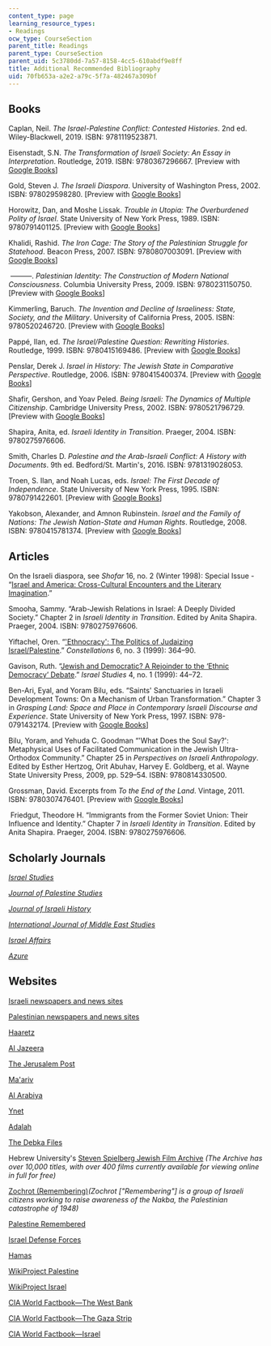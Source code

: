 ```yaml
---
content_type: page
learning_resource_types:
- Readings
ocw_type: CourseSection
parent_title: Readings
parent_type: CourseSection
parent_uid: 5c3780dd-7a57-8158-4cc5-610abdf9e8ff
title: Additional Recommended Bibliography
uid: 70fb653a-a2e2-a79c-5f7a-482467a309bf
---
```


Books 
------

Caplan, Neil. _The Israel-Palestine Conflict: Contested Histories_. 2nd ed. Wiley-Blackwell, 2019. ISBN: 9781119523871. 

Eisenstadt, S.N. _The Transformation of Israeli Society: An Essay in Interpretation_. Routledge, 2019. ISBN: 9780367296667. \[Preview with [Google Books](https://books.google.com/books?id=cayhDwAAQBAJ&pg=PAfrontcover#v=onepage&q&f=false)\]

Gold, Steven J. _The Israeli Diaspora_. University of Washington Press, 2002. ISBN: 978029598280. \[Preview with [Google Books](https://books.google.com/books?id=5QOOAgAAQBAJ&pg=PAfrontcover#v=onepage&q&f=false)\]

Horowitz, Dan, and Moshe Lissak. _Trouble in Utopia: The Overburdened Polity of Israel_. State University of New York Press, 1989. ISBN: 9780791401125. \[Preview with [Google Books](https://books.google.com/books?id=sJhf2nr0nQ8C&pg=PAfrontcover#v=onepage&q&f=false)\]

Khalidi, Rashid. _The Iron Cage: The Story of the Palestinian Struggle for Statehood_. Beacon Press, 2007. ISBN: 9780807003091. \[Preview with [Google Books](https://books.google.com/books?id=xp3MQavDxjIC&pg=PAfrontcover#v=onepage&q&f=false)\]

 ———. _Palestinian Identity: The Construction of Modern National Consciousness_. Columbia University Press, 2009. ISBN: 9780231150750. \[Preview with [Google Books](https://books.google.com/books?id=YDPKFyZ38qsC&pg=PAfrontcover#v=onepage&q&f=false)\]

Kimmerling, Baruch. _The Invention and Decline of Israeliness: State, Society, and the Military_. University of California Press, 2005. ISBN: 9780520246720. \[Preview with [Google Books](https://books.google.com/books?id=OWMyD24ydKoC&pg=PAfrontcover#v=onepage&q&f=false)\]

Pappé, Ilan, ed. _The Israel/Palestine Question: Rewriting Histories_. Routledge, 1999. ISBN: 9780415169486. \[Preview with [Google Books](https://books.google.com/books?id=YR8M9DehvMEC&pg=PAfrontcover#v=onepage&q&f=false)\]

Penslar, Derek J. _Israel in History: The Jewish State in Comparative Perspective_. Routledge, 2006. ISBN: 9780415400374. \[Preview with [Google Books](https://books.google.com/books?id=h5t9AgAAQBAJ&pg=PAfrontcover#v=onepage&q&f=false)\]

Shafir, Gershon, and Yoav Peled. _Being Israeli: The Dynamics of Multiple Citizenship_. Cambridge University Press, 2002. ISBN: 9780521796729. \[Preview with [Google Books](https://books.google.com/books?id=obTYDj0rNZgC&pg=PAfrontcover#v=onepage&q&f=false)\]

Shapira, Anita, ed. _Israeli Identity in Transition_. Praeger, 2004. ISBN: 9780275976606.

Smith, Charles D. _Palestine and the Arab-Israeli Conflict: A History with Documents_. 9th ed. Bedford/St. Martin's, 2016. ISBN: 9781319028053. 

Troen, S. Ilan, and Noah Lucas, eds. _Israel: The First Decade of Independence_. State University of New York Press, 1995. ISBN: 9780791422601. \[Preview with [Google Books](https://books.google.com/books?id=FaMME09gWg8C&pg=PAfrontcover#v=onepage&q&f=false)\]

Yakobson, Alexander, and Amnon Rubinstein. _Israel and the Family of Nations: The Jewish Nation-State and Human Rights_. Routledge, 2008. ISBN: 9780415781374. \[Preview with [Google Books](https://books.google.com/books?id=tFxW-7skk3UC&pg=PAfrontcover#v=onepage&q&f=false)\]

Articles
--------

On the Israeli diaspora, see _Shofar_ 16, no. 2 (Winter 1998): Special Issue - “[Israel and America: Cross-Cultural Encounters and the Literary Imagination](https://www.jstor.org/stable/i40113292).”

Smooha, Sammy. “Arab-Jewish Relations in Israel: A Deeply Divided Society.” Chapter 2 in _Israeli Identity in Transition_. Edited by Anita Shapira. Praeger, 2004. ISBN: 9780275976606.

Yiftachel, Oren. “['Ethnocracy': The Politics of Judaizing Israel/Palestine](https://onlinelibrary.wiley.com/doi/abs/10.1111/1467-8675.00151).” _Constellations_ 6, no. 3 (1999): 364–90.

Gavison, Ruth. “[Jewish and Democratic? A Rejoinder to the ‘Ethnic Democracy’ Debate](https://www.jstor.org/stable/30245727?seq=1#page_scan_tab_contents).” _Israel Studies_ 4, no. 1 (1999): 44–72.

Ben-Ari, Eyal, and Yoram Bilu, eds. “Saints' Sanctuaries in Israeli Development Towns: On a Mechanism of Urban Transformation.” Chapter 3 in _Grasping Land: Space and Place in Contemporary Israeli Discourse and Experience_. State University of New York Press, 1997. ISBN: 978-0791432174. \[Preview with [Google Books](https://books.google.com/books?id=HX9JygbRYqoC&pg=PA61=onepage#v=onepage&q&f=false)\]

Bilu, Yoram, and Yehuda C. Goodman “'What Does the Soul Say?': Metaphysical Uses of Facilitated Communication in the Jewish Ultra-Orthodox Community.” Chapter 25 in _Perspectives on Israeli Anthropology_. Edited by Esther Hertzog, Orit Abuhav, Harvey E. Goldberg, et al. Wayne State University Press, 2009, pp. 529–54. ISBN: 9780814330500. 

Grossman, David. Excerpts from _To the End of the Land_. Vintage, 2011. ISBN: 9780307476401. \[Preview with [Google Books](https://books.google.com/books?id=wNAJLgV-ImIC&pg=PAfrontcover#v=onepage&q&f=false)\]

 Friedgut, Theodore H. “Immigrants from the Former Soviet Union: Their Influence and Identity.” Chapter 7 in _Israeli Identity in Transition_. Edited by Anita Shapira. Praeger, 2004. ISBN: 9780275976606.

Scholarly Journals
------------------

[_Israel Studies_](http://www.iupress.indiana.edu/pages.php?pID=82&CDpath=4)

_[Journal of Palestine Studies](https://jps.ucpress.edu/)_

[_Journal of Israeli History_  
](https://www.tandfonline.com/toc/fjih20/current)

_[International Journal of Middle East Studies](https://www.cambridge.org/core/journals/international-journal-of-middle-east-studies)_

_[Israel Affairs](https://www.tandfonline.com/action/journalInformation?show=aimsScope&journalCode=fisa20)_

_[Azure](https://en.wikipedia.org/wiki/Azure_(magazine))_

Websites
--------

[Israeli newspapers and news sites](http://www.world-newspapers.com/israel.html)

[Palestinian newspapers and news sites](http://www.world-newspapers.com/palestine.html)

[Haaretz](https://www.haaretz.com/)

[Al Jazeera](https://www.aljazeera.com/)

[The Jerusalem Post](https://www.jpost.com/)

[Ma'ariv](https://www.makorrishon.co.il/)

[Al Arabiya](https://english.alarabiya.net/)

[Ynet  
](https://www.ynetnews.com/home/0,7340,L-3083,00.html)

[Adalah](https://www.adalah.org/en)

[The Debka Files](https://www.debka.com/)

Hebrew University's [Steven Spielberg Jewish Film Archive](https://en.jfa.huji.ac.il/) _(The Archive has over 10,000 titles, with over 400 films currently available for viewing online in full for free)_

[Zochrot (Remembering)](https://www.zochrot.org/index.php?lang=english)_(Zochrot \["Remembering"\] is a group of Israeli citizens working to raise awareness of the Nakba, the Palestinian catastrophe of 1948)_

[Palestine Remembered](https://www.palestineremembered.com/)

[Israel Defense Forces](https://www.idf.il/EN)

[Hamas](https://hamas.ps/en/)

[WikiProject Palestine](https://en.wikipedia.org/wiki/Wikipedia:WikiProject_Palestine)

[WikiProject Israel  
](https://en.wikipedia.org/wiki/Wikipedia:WikiProject_Israel)

[CIA World Factbook—The West Bank](https://www.cia.gov/library/publications/the-world-factbook/geos/we.html) 

[CIA World Factbook—The Gaza Strip](https://www.cia.gov/library/publications/the-world-factbook/geos/gz.html)

[CIA World Factbook—Israel](https://www.cia.gov/library/publications/the-world-factbook/geos/is.html)